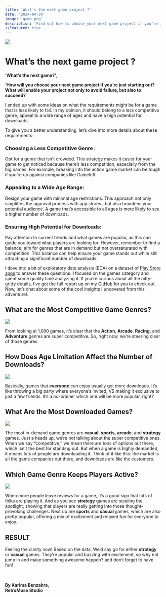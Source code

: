 ```yaml
---
title: 'What’s the next game project ?'
date: '2024-04-30'
image: 'game.png'
description: 'Find out how to choose your next game project if you’re just starting out in the game industry as an employee or a freelancer'
isFeatured: true
---
```


![](https://33333.cdn.cke-cs.com/kSW7V9NHUXugvhoQeFaf/images/7152532dddf857663f801ec8d5f0faa6688d26be3d0734cb.webp)

# What’s the next game project ?

**‘What’s the next game?’**, 

**‘How will you choose your next game project if you’re just starting out? What will enable your project not only to avoid failure, but also to succeed?** 

I ended up with some ideas on what the requirements might be for a game that is less likely to fail. In my opinion, it should belong to a less competitive genre, appeal to a wide range of ages and have a high potential for downloads.

To give you a better understanding, let’s dive into more details about these requirements:


### **Choosing a Less Competitive Genre :**
Opt for a genre that isn’t crowded. This strategy makes it easier for your game to get noticed because there’s less competition, especially from the big names. For example, breaking into the action game market can be tough if you’re up against companies like Gameloft.


### **Appealing to a Wide Age Range:**
Design your game with minimal age restrictions. This approach not only simplifies the approval process with app stores , but also broadens your potential audience. A game that’s accessible to all ages is more likely to see a higher number of downloads.


### **Ensuring High Potential for Downloads:**
Pay attention to current trends and what games are popular, as this can guide you toward what players are looking for. However, remember to find a balance; aim for genres that are in demand but not oversaturated with competition. This balance can help ensure your game stands out while still attracting a significant number of downloads.


I dove into a bit of exploratory data analysis (EDA) on a dataset of [Play Store apps](https://www.kaggle.com/datasets/lava18/google-play-store-apps) to answer these questions. I focused on the games category and spent some quality time analyzing it. If you’re curious about all the nitty-gritty details, I’ve got the full report up on my [GitHub](https://github.com/kaGhimaa/Data-analysis-projects/tree/main/what's%20the%20next%20game) for you to check out. Now, let’s chat about some of the cool insights I uncovered from this adventure!.

## What are the Most Competitive Game Genres?

![](https://33333.cdn.cke-cs.com/kSW7V9NHUXugvhoQeFaf/images/29f7eda5506c5ba4741cc97dbfee60ea8e3fe879c9174f7a.webp)

From looking at 1,000 games, it’s clear that the **Action**, **Arcade**, **Racing**, and **Adventure** genres are super competitive. So, right now, we’re steering clear of those genres.




## How Does Age Limitation Affect the Number of Downloads?

![](https://33333.cdn.cke-cs.com/kSW7V9NHUXugvhoQeFaf/images/cebac3dc191cf225631fb8a4d7df226a6685ce505a5987dd.webp)

Basically, games that **everyone** can enjoy usually get more downloads. It’s like throwing a big party where everyone’s invited, VS making it exclusive to just a few friends. It’s a no-brainer which one will be more popular, right?




## What Are the Most Downloaded Games?

![](https://33333.cdn.cke-cs.com/kSW7V9NHUXugvhoQeFaf/images/91aba19b4bbbeb221081f915df45dc9a2638a1bc58659db3.webp)

The most in-demand game genres are **casual**, **sports**, **arcade**, and **strategy** games. Just a heads up, we’re not talking about the super competitive ones. When we say “competitive,” we mean there are tons of options out there, which isn’t the best for standing out. But when a game is highly demanded, it means lots of people are downloading it. Think of it like this: the market is all the game companies out there, and downloads are like the customers.




## Which Game Genre Keeps Players Active?

![](https://33333.cdn.cke-cs.com/kSW7V9NHUXugvhoQeFaf/images/2bd4340d007d1fba9d2eeb31fe7f4745e789351da1d1151b.webp)

When more people leave reviews for a game, it’s a good sign that lots of folks are playing it. And as you see **strategy** games are stealing the spotlight, showing that players are really getting into those thought-provoking challenges. Next up are **sports** and **casual** games, which are also pretty popular, offering a mix of excitement and relaxed fun for everyone to enjoy.



## RESULT

Feeling the clarity now! Based on the data, We’d say go for either **strategy** or **casual** games. They’re popular and buzzing with excitement, so why not jump in and make something awesome happen? and don’t forget to have fun!
 
\
\
**By Karima Benzahra,**\
**RetroMuse Studio**

